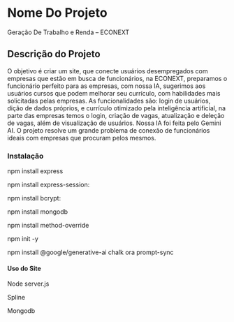 # Nome Do Projeto

Geração De Trabalho e Renda – ECONEXT

 

## Descrição do Projeto

O objetivo é criar um site, que conecte usuários desempregados com empresas que estão em busca de funcionários, na ECONEXT, preparamos o funcionário perfeito para as empresas, com nossa IA, sugerimos aos usuários cursos que podem melhorar seu currículo, com habilidades mais solicitadas pelas empresas. As funcionalidades são: login de usuários, dição de dados próprios, e currículo otimizado pela inteligência artificial, na parte das empresas temos o login, criação de vagas, atualização e deleção de vagas, além de visualização de usuários. Nossa IA foi feita pelo Gemini AI. O projeto resolve um grande problema de conexão de funcionários ideais com empresas que procuram pelos mesmos.

 

### Instalação

npm install express

npm install express-session:

npm install bcrypt:

npm install mongodb

npm install method-override

npm init -y

npm install @google/generative-ai chalk ora prompt-sync

 

#### Uso do Site

Node server.js

Spline

Mongodb

